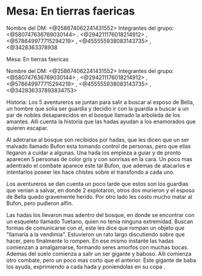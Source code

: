 # Mesa: En tierras faericas

Nombre del DM: <@258674062241431552> 
Integrantes del grupo:  <@580747636769030144> , <@294211176018214912> , <@578649977715294219> , <@455555938083143735> , <@3428363378938

Mesa: En tierras faericas

Nombre del DM: <@258674062241431552> 
Integrantes del grupo:  <@580747636769030144> , <@294211176018214912> , <@578649977715294219> , <@455555938083143735> , <@342836337893834753> 

Historia: Los 5 aventureros se juntan para salir a buscar al esposo de Bella, un hombre que solia ser guardia y decidio ir con la guardia a buscar a un par de nobles desaparecidos en el bosque llamado la arboleda de los amantes. Alli cuenta la historia que las hadas ayudan a los enamorados que quieren escapar. 

Al adetrarse al bosque son recibidos por hadas, que les dicen que un ser malvado llamado Bufon esta tomando control de personas, pero que ellas llegaron a cuidar a algunas. Una hada los empieza a guiar y de pronto aparecen 5 personas de color gris y con sonrisas en la cara. Un poco mas adentrado el combate aparece este tal Bufon, que ademas de atacarlos e intentarlos poseer les hace chistes sobre el transfondo a cada uno. 

Los aventureros se dan cuenta un poco tarde que estos son los guardias que venian a salvar, en donde 2 explotaron, otros dos murieron y el esposo de Bella quedo gravemente herido. Por otro lado les costo mucho matar al Bufon, pero pudieron alfin.

Las hadas los llevaron mas adentro del bosque, en donde se encontrar con un esqueleto llamado Tuetano, quien no tenia ninguna extremidad. Buscan formas de comunicarse con el, este les dice que rompan un objeto que "llamaria a la vendimia". Estuvieron un rato largo discutiendo sobre que hacer, pero finalmente lo rompen. En ese mismo instante las hadas comienzan a amalgamarse, formando seres amorfos con muchas bocas. Ademas del suelo comienza a salir un ser gigante y baboso. Alli comienza otro combate, pero un poco mas corto que el anterior. Este gigante de baba los ayuda, exprimiendo a cada hada y poniendolas en su copa
.

